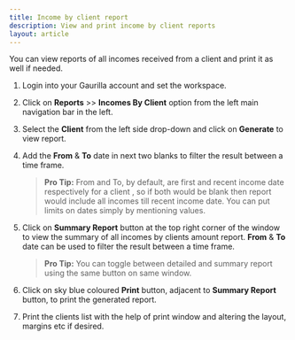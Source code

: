 ```yaml
---
title: Income by client report
description: View and print income by client reports
layout: article
---
```

You can view reports of all incomes received from a client and print it as well if needed.

1. Login into your Gaurilla account and set the workspace.

2. Click on **Reports** >> **Incomes By Client** option from the left main navigation bar in the left.

3. Select the **Client** from the left side drop-down and click on **Generate** to view report.

4. Add the **From** & **To** date in next two blanks to filter the result between a time frame.

	> **Pro Tip:** From and To, by default, are first and recent income date respectively for a client , so if both would be blank then report would include all incomes till recent income date. You can put limits on dates simply by mentioning values.

5. Click on **Summary Report** button at the top right corner of the window to view the summary of all incomes by clients amount report. **From** & **To** date can be used to filter the result between a time frame.

	> **Pro Tip:** You can toggle between detailed and summary report using the same button on same window. 

6. Click on sky blue coloured **Print** button, adjacent to **Summary Report** button, to print the generated report.

7. Print the clients list with the help of print window and altering the layout, margins etc if desired.